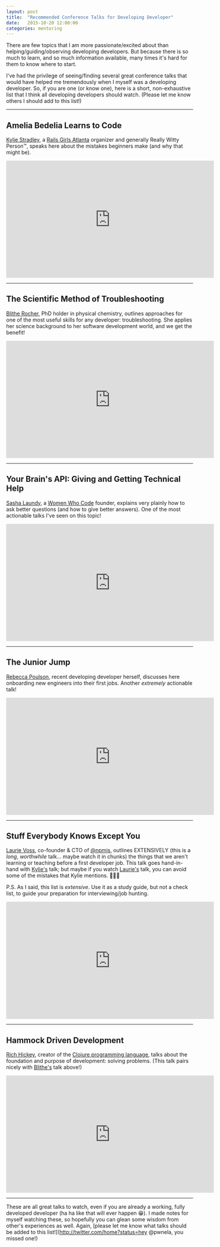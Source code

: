 ```yaml
---
layout: post
title:  "Recommended Conference Talks for Developing Developer"
date:   2015-10-20 12:00:00
categories: mentoring
---
```


There are few topics that I am more passionate/excited about than helping/guiding/observing developing developers. But because there is so much to learn, and so much information available, many times it's hard for them to know where to start.

I've had the privilege of seeing/finding several great conference talks that would have helped me tremendously when I myself was a developing developer. So, if you are one (or know one), here is a short, non-exhaustive list that I think all developing developers should watch. (Please let me know others I should add to this list!)

*********


## Amelia Bedelia Learns to Code

[Kylie Stradley](http://kyfast.net), a [Rails Girls Atlanta](https://twitter.com/RailsGirlsATL) organizer and generally Really Witty Person™, speaks here about the mistakes beginners make (and why that might be).

<iframe width="560" height="315" src="https://www.youtube.com/embed/bSbla50tqZE" frameborder="0" allowfullscreen></iframe>

*********
## The Scientific Method of Troubleshooting

[Blithe Rocher](http://blitherocher.com), PhD holder in physical chemistry, outlines approaches for one of the most useful skills for any developer: troubleshooting. She applies her science background to her software development world, and we get the benefit!

<iframe width="560" height="315" src="https://www.youtube.com/embed/h9YZXuUjyOs" frameborder="0" allowfullscreen></iframe>

*********
## Your Brain's API: Giving and Getting Technical Help

[Sasha Laundy](http://blog.sashalaundy.com), a [Women Who Code](https://www.womenwhocode.com) founder, explains very plainly how to ask better questions (and how to give better answers). One of the most actionable talks I've seen on this topic!

<iframe width="560" height="315" src="https://www.youtube.com/embed/hY14Er6JX2s" frameborder="0" allowfullscreen></iframe>

*********
## The Junior Jump

[Rebecca Poulson](http://www.rebeccapoulson.com), recent developing developer herself, discusses here onboarding new engineers into their first jobs. Another *extremely* actionable talk!

<iframe width="560" height="315" src="https://www.youtube.com/embed/hY14Er6JX2s" frameborder="0" allowfullscreen></iframe>

*********
## Stuff Everybody Knows Except You

[Laurie Voss](http://seldo.com), co-founder & CTO of [@npmjs](https://www.npmjs.com), outlines EXTENSIVELY (this is a *long*, _worthwhile_ talk... maybe watch it in chunks) the things that we aren't learning or teaching before a first developer job. This talk goes hand-in-hand with [Kylie's](http://kyfast.net) talk; but maybe if you watch [Laurie's](http://seldo.com) talk, you can avoid some of the mistakes that Kylie mentions. 💪💪💪

P.S. As I said, this list is *extensive*. Use it as a study guide, but not a check list, to guide your preparation for interviewing/job hunting.

<iframe width="560" height="315" src="https://www.youtube.com/embed/NWo-RIHiEJ4" frameborder="0" allowfullscreen></iframe>

*********
## Hammock Driven Development

[Rich Hickey](https://twitter.com/richhickey), creator of the [Clojure programming language](http://clojure.org), talks about the foundation and purpose of development: solving problems. (This talk pairs nicely with [Blithe's](http://blitherocher.com) talk above!)

<iframe width="560" height="315" src="https://www.youtube.com/embed/NWo-RIHiEJ4" frameborder="0" allowfullscreen></iframe>

*********

These are all great talks to watch, even if you are already a working, fully developed developer (ha ha like that will ever happen 😁). I made notes for myself watching these, so hopefully you can glean some wisdom from other's experiences as well. Again, [please let me know what talks should be added to this list!](http://twitter.com/home?status=hey @pwnela, you missed one!)
